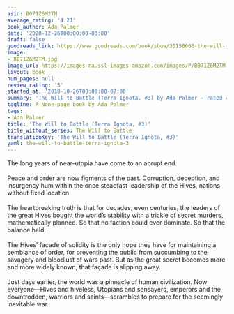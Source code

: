 ```yaml
---
asin: B071Z6M2TM
average_rating: '4.21'
book_author: Ada Palmer
date: '2020-12-26T00:00:00-08:00'
draft: false
goodreads_link: https://www.goodreads.com/book/show/35150666-the-will-to-battle
image:
- B071Z6M2TM.jpg
image_url: https://images-na.ssl-images-amazon.com/images/P/B071Z6M2TM.01._SCLZZZZZZZ.jpg
layout: book
num_pages: null
review_rating: '5'
started_at: '2018-10-26T00:00:00-07:00'
summary: 'The Will to Battle (Terra Ignota, #3) by Ada Palmer - rated 4.21/5 on Goodreads'
tagline: A None-page book by Ada Palmer
tags:
- Ada Palmer
title: 'The Will to Battle (Terra Ignota, #3)'
title_without_series: The Will to Battle
translationKey: 'The Will to Battle (Terra Ignota, #3)'
yaml: the-will-to-battle-terra-ignota-3
---
```


The long years of near-utopia have come to an abrupt end.<br /><br />Peace and order are now figments of the past. Corruption, deception, and insurgency hum within the once steadfast leadership of the Hives, nations without fixed location.<br /><br />The heartbreaking truth is that for decades, even centuries, the leaders of the great Hives bought the world’s stability with a trickle of secret murders, mathematically planned. So that no faction could ever dominate. So that the balance held.<br /><br />The Hives’ façade of solidity is the only hope they have for maintaining a semblance of order, for preventing the public from succumbing to the savagery and bloodlust of wars past. But as the great secret becomes more and more widely known, that façade is slipping away.<br /><br />Just days earlier, the world was a pinnacle of human civilization. Now everyone—Hives and hiveless, Utopians and sensayers, emperors and the downtrodden, warriors and saints—scrambles to prepare for the seemingly inevitable war.